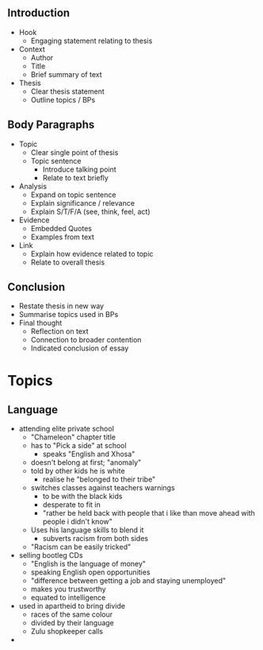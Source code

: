 ## Introduction
- Hook
	- Engaging statement relating to thesis
- Context
	- Author
	- Title
	- Brief summary of text
- Thesis
	- Clear thesis statement
	- Outline topics / BPs
## Body Paragraphs
- Topic
	- Clear single point of thesis
	- Topic sentence
		- Introduce talking point
		- Relate to text briefly
- Analysis
	- Expand on topic sentence
	- Explain significance / relevance
	- Explain S/T/F/A (see, think, feel, act)
- Evidence
	- Embedded Quotes
	- Examples from text
- Link
	- Explain how evidence related to topic
	- Relate to overall thesis
## Conclusion
- Restate thesis in new way
- Summarise topics used in BPs
- Final thought
	- Reflection on text
	- Connection to broader contention
	- Indicated conclusion of essay
# Topics
## Language
- attending elite private school
	- "Chameleon" chapter title
	- has to "Pick a side" at school
		- speaks "English and Xhosa"
	- doesn't belong at first; "anomaly" 
	- told by other kids he is white
		- realise he "belonged to their tribe"
	- switches classes against teachers warnings
		- to be with the black kids
		- desperate to fit in
		- "rather be held back with people that i like than move ahead with people i didn't know"
	- Uses his language skills to blend it
		- subverts racism from both sides
	- "Racism can be easily tricked"
- selling bootleg CDs
	- "English is the language of money"
	- speaking English open opportunities
	- "difference between getting a job and staying unemployed"
	- makes you trustworthy
	- equated to intelligence
- used in apartheid to bring divide
	- races of the same colour
	- divided by their language
	- Zulu shopkeeper calls 
- 
